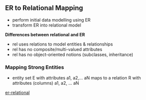 ## ER to Relational Mapping 
- perform initial data modelling using ER 
- transform ER into relational model 

**Differences between relational and ER** 
- rel uses relations to model entities & relationships
- rel has no composite/multi-valued attributes 
- rel has no object-oriented notions (subclasses, inheritance)

### Mapping Strong Entities 
- entity set E with attributes a1, a2,... aN maps to a relation R with attributes (columns) a1, a2, ... aN 

[er-relational](assets/er-relational.png)

